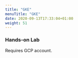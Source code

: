 ```yaml
---
title: "GKE"
menuTitle: "GKE"
date: 2020-09-13T17:33:04+01:00
weight: 51
---
```


### Hands-on Lab

Requires GCP account.
